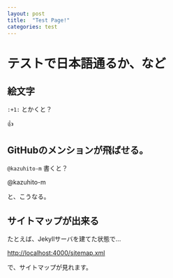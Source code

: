 ```yaml
---
layout: post
title:  "Test Page!"
categories: test
---
```


# テストで日本語通るか、など

## 絵文字

`:+1:` とかくと？

:+1:

## GitHubのメンションが飛ばせる。

`@kazuhito-m` 書くと？

@kazuhito-m

と、こうなる。

## サイトマップが出来る

たとえば、Jekyllサーバを建てた状態で…

[http://localhost:4000/sitemap.xml](http://localhost:4000/sitemap.xml)

で、サイトマップが見れます。
